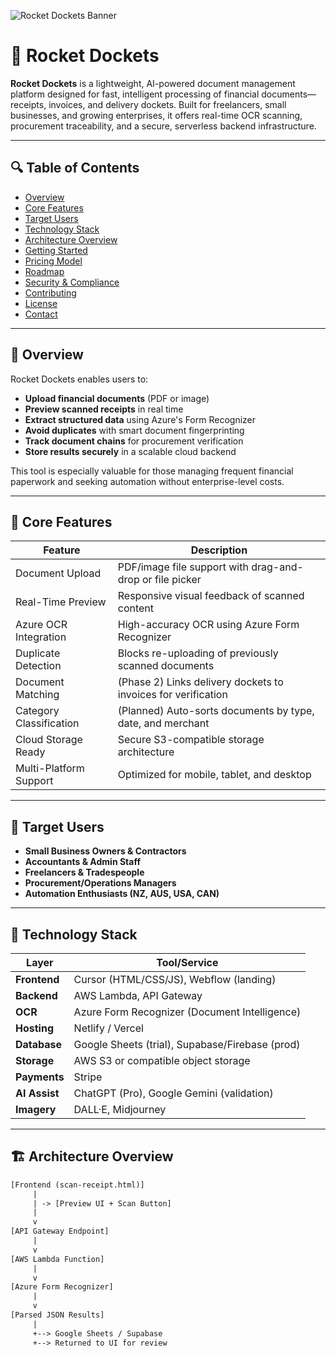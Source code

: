 ![Rocket Dockets Banner](./banner.png)

# 🚀 Rocket Dockets

**Rocket Dockets** is a lightweight, AI-powered document management platform designed for fast, intelligent processing of financial documents—receipts, invoices, and delivery dockets. Built for freelancers, small businesses, and growing enterprises, it offers real-time OCR scanning, procurement traceability, and a secure, serverless backend infrastructure.

---

## 🔍 Table of Contents

- [Overview](#overview)
- [Core Features](#core-features)
- [Target Users](#target-users)
- [Technology Stack](#technology-stack)
- [Architecture Overview](#architecture-overview)
- [Getting Started](#getting-started)
- [Pricing Model](#pricing-model)
- [Roadmap](#roadmap)
- [Security & Compliance](#security--compliance)
- [Contributing](#contributing)
- [License](#license)
- [Contact](#contact)

---

## 📌 Overview

Rocket Dockets enables users to:

- **Upload financial documents** (PDF or image)
- **Preview scanned receipts** in real time
- **Extract structured data** using Azure's Form Recognizer
- **Avoid duplicates** with smart document fingerprinting
- **Track document chains** for procurement verification
- **Store results securely** in a scalable cloud backend

This tool is especially valuable for those managing frequent financial paperwork and seeking automation without enterprise-level costs.

---

## 🚀 Core Features

| Feature                             | Description                                                                 |
|-------------------------------------|-----------------------------------------------------------------------------|
| Document Upload                     | PDF/image file support with drag-and-drop or file picker                    |
| Real-Time Preview                   | Responsive visual feedback of scanned content                              |
| Azure OCR Integration               | High-accuracy OCR using Azure Form Recognizer                              |
| Duplicate Detection                 | Blocks re-uploading of previously scanned documents                        |
| Document Matching                   | (Phase 2) Links delivery dockets to invoices for verification              |
| Category Classification             | (Planned) Auto-sorts documents by type, date, and merchant                 |
| Cloud Storage Ready                 | Secure S3-compatible storage architecture                                  |
| Multi-Platform Support              | Optimized for mobile, tablet, and desktop                                  |

---

## 🎯 Target Users

- **Small Business Owners & Contractors**
- **Accountants & Admin Staff**
- **Freelancers & Tradespeople**
- **Procurement/Operations Managers**
- **Automation Enthusiasts (NZ, AUS, USA, CAN)**

---

## 🧰 Technology Stack

| Layer        | Tool/Service                              |
|--------------|-------------------------------------------|
| **Frontend** | Cursor (HTML/CSS/JS), Webflow (landing)   |
| **Backend**  | AWS Lambda, API Gateway                   |
| **OCR**      | Azure Form Recognizer (Document Intelligence) |
| **Hosting**  | Netlify / Vercel                          |
| **Database** | Google Sheets (trial), Supabase/Firebase (prod) |
| **Storage**  | AWS S3 or compatible object storage       |
| **Payments** | Stripe                                    |
| **AI Assist**| ChatGPT (Pro), Google Gemini (validation) |
| **Imagery**  | DALL·E, Midjourney                        |

---

## 🏗 Architecture Overview

```txt
[Frontend (scan-receipt.html)]
     |
     | -> [Preview UI + Scan Button]
     |
     v
[API Gateway Endpoint]
     |
     v
[AWS Lambda Function]
     |
     v
[Azure Form Recognizer]
     |
     v
[Parsed JSON Results]
     |
     +--> Google Sheets / Supabase
     +--> Returned to UI for review

